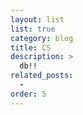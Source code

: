 ```yaml
---
layout: list
list: true
category: blog
title: CS
description: >
  db!!
related_posts:
  -
order: 5
---
```

